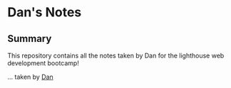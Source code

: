 # Dan's Notes

## Summary
This repository contains all the notes taken by Dan for the lighthouse web development bootcamp!

... taken by [Dan](https://github.com/dantan123)